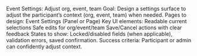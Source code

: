 Event Settings: Adjust org, event, team
Goal: Design a settings surface to adjust the participant’s context (org, event, team) when needed.
Pages to design:
Event Settings (Panel or Page)
Key UI elements:
Readable current selections
Safe edits for org/event/team
Save/Cancel actions with clear feedback
States to show: Locked/disabled fields (when applicable), validation errors, saved confirmation.
Success criteria: Participant or admin can confidently adjust context.